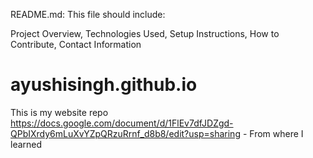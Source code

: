 README.md: This file should include:

Project Overview, Technologies Used, Setup Instructions, How to Contribute, Contact Information


# ayushisingh.github.io
This is my website repo
https://docs.google.com/document/d/1FlEv7dfJDZgd-QPbIXrdy6mLuXvYZpQRzuRrnf_d8b8/edit?usp=sharing - From where I learned 
